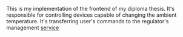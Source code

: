 This is my implementation of the frontend of my diploma thesis. It's responsible for controlling devices capable of changing the ambient temperature. It's transferring user's commands to the regulator's management [service](https://github.com/uplukaszp/Remote_Temperature_Regulator)
